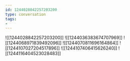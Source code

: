 ```yaml
---
id: 1244028842257203200
type: conversation
tags:
- 
---
```

![[1244028842257203200]]
![[1244036383674707969]]
![[1244068971839492096]]
![[1244070811696164864]]
![[1244107027204517896]]
![[1244107406415626240]]
![[1244116404523028483]]

